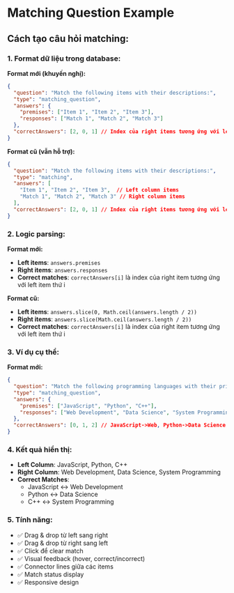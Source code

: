 # Matching Question Example

## Cách tạo câu hỏi matching:

### 1. Format dữ liệu trong database:

**Format mới (khuyến nghị):**
```json
{
  "question": "Match the following items with their descriptions:",
  "type": "matching_question",
  "answers": {
    "premises": ["Item 1", "Item 2", "Item 3"],
    "responses": ["Match 1", "Match 2", "Match 3"]
  },
  "correctAnswers": [2, 0, 1] // Index của right items tương ứng với left items
}
```

**Format cũ (vẫn hỗ trợ):**
```json
{
  "question": "Match the following items with their descriptions:",
  "type": "matching",
  "answers": [
    "Item 1", "Item 2", "Item 3",  // Left column items
    "Match 1", "Match 2", "Match 3" // Right column items
  ],
  "correctAnswers": [2, 0, 1] // Index của right items tương ứng với left items
}
```

### 2. Logic parsing:

**Format mới:**
- **Left items**: `answers.premises`
- **Right items**: `answers.responses`
- **Correct matches**: `correctAnswers[i]` là index của right item tương ứng với left item thứ i

**Format cũ:**
- **Left items**: `answers.slice(0, Math.ceil(answers.length / 2))`
- **Right items**: `answers.slice(Math.ceil(answers.length / 2))`
- **Correct matches**: `correctAnswers[i]` là index của right item tương ứng với left item thứ i

### 3. Ví dụ cụ thể:

**Format mới:**
```json
{
  "question": "Match the following programming languages with their primary use cases:",
  "type": "matching_question",
  "answers": {
    "premises": ["JavaScript", "Python", "C++"],
    "responses": ["Web Development", "Data Science", "System Programming"]
  },
  "correctAnswers": [0, 1, 2] // JavaScript->Web, Python->Data Science, C++->System
}
```

### 4. Kết quả hiển thị:

- **Left Column**: JavaScript, Python, C++
- **Right Column**: Web Development, Data Science, System Programming
- **Correct Matches**: 
  - JavaScript ↔ Web Development
  - Python ↔ Data Science  
  - C++ ↔ System Programming

### 5. Tính năng:

- ✅ Drag & drop từ left sang right
- ✅ Drag & drop từ right sang left
- ✅ Click để clear match
- ✅ Visual feedback (hover, correct/incorrect)
- ✅ Connector lines giữa các items
- ✅ Match status display
- ✅ Responsive design